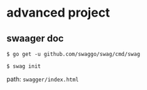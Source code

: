 # advanced project

## swaager doc
```
$ go get -u github.com/swaggo/swag/cmd/swag
```

```
$ swag init
```

path: `swagger/index.html`